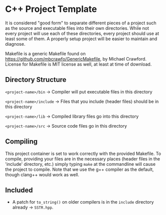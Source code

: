 # C++ Project Template
It is considered "good form" to separate different pieces of a project such as the source and executable files into their own directories.  While not every project will use each of these directories, every project should use at least some of them.  A properly setup project will be easier to maintain and diagnose.

Makefile is a generic Makefile found on https://github.com/mbcrawfo/GenericMakefile, by Michael Crawford.  License for Makefile is MIT license as well, at least at time of download.

## Directory Structure

`<project-name>/bin`     -> Compiler will put executable files in this directory

`<project-name>/include` -> Files that you include (header files) should be in this directory

`<project-name>/lib`     -> Compiled library files go into this directory

`<project-name>/src`     -> Source code files go in this directory

## Compiling

This project container is set to work correctly with the provided Makefile.  To compile, providing your files are in the necessary places (header files in the 'include' directory, etc.) simply typing ```make``` at the commandline will cause the project to compile.  Note that we use the g++ compiler as the default, though clang++ would work as well.

## Included

- A patch for `to_string()` on older compilers is in the `include` directory already -> `SSTR.hpp`.
